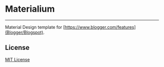 # Materialium
---
Material Design template for [https://www.blogger.com/features](Blogger/Blogspot).

## License
[MIT License](http://web-xaser.mit-license.org)